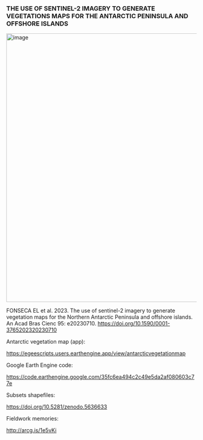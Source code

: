 ### THE USE OF SENTINEL-2 IMAGERY TO GENERATE VEGETATIONS MAPS FOR THE ANTARCTIC PENINSULA AND OFFSHORE ISLANDS

<img width="709" alt="image" src="https://github.com/elianafonseca/antarctic_vegetation_map/assets/85770141/868114db-d33e-440f-ae99-67d82768cf90">


FONSECA EL et al. 2023. The use of sentinel-2 
imagery to generate vegetation maps for the Northern
Antarctic Peninsula and offshore islands. 
An Acad Bras Cienc 95: e20230710. 
https://doi.org/10.1590/0001-3765202320230710


Antarctic vegetation map (app):

https://egeescripts.users.earthengine.app/view/antarcticvegetationmap

Google Earth Engine code:

https://code.earthengine.google.com/35fc6ea494c2c49e5da2af080603c77e

Subsets shapefiles:

https://doi.org/10.5281/zenodo.5636633

Fieldwork memories:

http://arcg.is/1e5vKi

